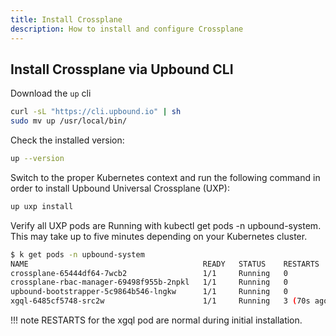 ```yaml
---
title: Install Crossplane
description: How to install and configure Crossplane
---
```


## Install Crossplane via Upbound CLI

Download the `up` cli

```sh
curl -sL "https://cli.upbound.io" | sh
sudo mv up /usr/local/bin/
```

Check the installed version:

```sh
up --version
```

Switch to the proper Kubernetes context and run the following command in order to install Upbound Universal Crossplane (UXP):

```sh
up uxp install
```

Verify all UXP pods are Running with kubectl get pods -n upbound-system.
This may take up to five minutes depending on your Kubernetes cluster.

```sh hl_lines="1"
$ k get pods -n upbound-system
NAME                                       READY   STATUS    RESTARTS      AGE
crossplane-65444df64-7wcb2                 1/1     Running   0             92s
crossplane-rbac-manager-69498f955b-2npkl   1/1     Running   0             92s
upbound-bootstrapper-5c9864b546-lngkw      1/1     Running   0             92s
xgql-6485cf5748-src2w                      1/1     Running   3 (70s ago)   92s
```

!!! note
    RESTARTS for the xgql pod are normal during initial installation.
